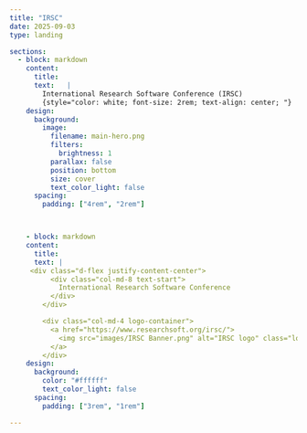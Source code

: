 ```yaml
---
title: "IRSC"
date: 2025-09-03
type: landing

sections:
  - block: markdown
    content:
      title: 
      text:   |
        International Research Software Conference (IRSC)
        {style="color: white; font-size: 2rem; text-align: center; "}
    design:
      background:
        image:
          filename: main-hero.png
          filters:
            brightness: 1
          parallax: false
          position: bottom
          size: cover
          text_color_light: false 
      spacing:
        padding: ["4rem", "2rem"]                



    - block: markdown
    content:
      title: 
      text: |
     <div class="d-flex justify-content-center">
          <div class="col-md-8 text-start">
            International Research Software Conference
          </div>
        </div>

        <div class="col-md-4 logo-container">
          <a href="https://www.researchsoft.org/irsc/">
            <img src="images/IRSC Banner.png" alt="IRSC logo" class="logo-image">
          </a>
        </div>
    design:
      background:
        color: "#ffffff"
        text_color_light: false
      spacing:
        padding: ["3rem", "1rem"]

---
```

